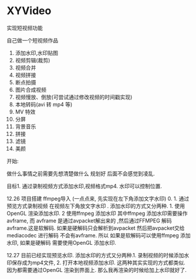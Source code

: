# XYVideo
实现短视频功能


自己做一个短视频作品


1. 添加水印,水印贴图
2. 视频剪辑(裁剪)
3. 视频合并
4. 视频拼接
5. 断点拍摄
6. 图片合成视频
7. 视频慢放、倒放(可尝试通过修改视频的时间戳实现)
8. 本地转码(avi 转 mp4 等)
9. MV 特效
10. 分屏
11. 背景音乐
12. 拼接
13. 滤镜
14. 美颜


开始:

做什么事情之前需要先想清楚做什么 规划好 后面不会感觉到凌乱.

目标1. 通过录制视频方式添加水印,视频格式mp4. 水印可以控制位置.

12.26 项目搭建 ffmpeg导入  (一点点来, 先实现在左下角添加文字水印)
    0.
    1. 通过预览方式录制视频 在视频左下角放文字水印 .
        添加水印的方式又分两种.
        1. 使用OpenGL 渲染添加水印.
        2 使用ffmpeg 添加水印
        其中ffmpeg 添加水印需要操作avframe, 而 avframe 是通过avpacket解出来的 ,然后通过FFMPEG 解码avframe.这是软解码.
        如果是硬解码只会解析到avpacket 然后把avpacket交给mediacodec 进行解码 不会有avframe.
        所以 如果是软解码可以使用ffmpeg 添加水印, 如果是硬解码 需要使用OpenGL 添加水印.

12.27  目前已经实现预览水印.  添加水印的方式又分两种.1. 录制视频的时候添加水印保存成为mp4文件, 2. 打开本地视频添加水印.
       这两种其实实现的方式都类似. 因为都需要通过OpenGL 渲染到界面上. 那么我再渲染的时候给加上水印就好了.

